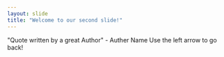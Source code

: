 ```yaml
---
layout: slide
title: "Welcome to our second slide!"
---
```

"Quote written by a great Author" - Auther Name
Use the left arrow to go back!

